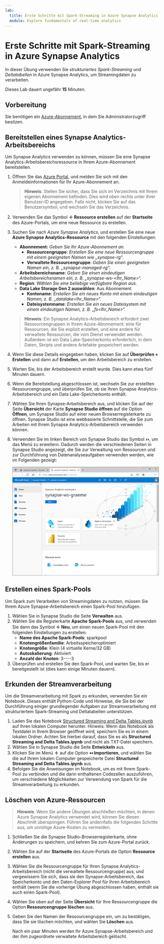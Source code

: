 ```yaml
---
lab:
  title: Erste Schritte mit Spark-Streaming in Azure Synapse Analytics
  module: Explore fundamentals of real-time analytics
---
```


# Erste Schritte mit Spark-Streaming in Azure Synapse Analytics

In dieser Übung verwenden Sie *strukturiertes Spark-Streaming* und *Deltatabellen* in Azure Synapse Analytics, um Streamingdaten zu verarbeiten.

Dieses Lab dauert ungefähr **15** Minuten.

## Vorbereitung

Sie benötigen ein [Azure-Abonnement](https://azure.microsoft.com/free), in dem Sie Administratorzugriff besitzen.

## Bereitstellen eines Synapse Analytics-Arbeitsbereichs

Um Synapse Analytics verwenden zu können, müssen Sie eine Synapse Analytics-Arbeitsbereichsressource in Ihrem Azure-Abonnement bereitstellen.

1. Öffnen Sie das [Azure Portal](https://portal.azure.com?azure-portal=true), und melden Sie sich mit den Anmeldeinformationen für Ihr Azure-Abonnement an.

    > **Hinweis**: Stellen Sie sicher, dass Sie sich im Verzeichnis mit Ihrem eigenen Abonnement befinden. Dies wird oben rechts unter Ihrer Benutzer-ID angegeben. Falls nicht, klicken Sie auf das Benutzersymbol, und wechseln Sie das Verzeichnis.

2. Verwenden Sie das Symbol **&#65291; Ressource erstellen** auf der **Startseite** des Azure-Portals, um eine neue Ressource zu erstellen.
3. Suchen Sie nach *Azure Synapse Analytics*, und erstellen Sie eine neue **Azure Synapse Analytics-Ressource** mit den folgenden Einstellungen:
    - **Abonnement:** *Geben Sie Ihr Azure-Abonnement an.*
        - **Ressourcengruppe**: *Erstellen Sie eine neue Ressourcengruppe mit einem geeigneten Namen wie „synapse-rg“.*
        - **Verwaltete Ressourcengruppe**: *Geben Sie einen geeigneten Namen ein, z. B. „synapse-managed-rg“.*
    - **Arbeitsbereichsname**: *Geben Sie einen eindeutigen Arbeitsbereichsnamen ein, z. B. „synapse-ws-<Ihr_Name>“.*
    - **Region**: *Wählen Sie eine beliebige verfügbare Region aus.*
    - **Data Lake Storage Gen 2 auswählen**: Aus Abonnement
        - **Kontoname**: *Erstellen Sie ein neues Konto mit einem eindeutigen Namen, z. B. „datalake<Ihr_Name>“.*
        - **Dateisystemname**: *Erstellen Sie ein neues Dateisystem mit einem eindeutigen Namen, z. B. „fs<Ihr_Name>“.*

    > **Hinweis**: Ein Synapse Analytics-Arbeitsbereich erfordert zwei Ressourcengruppen in Ihrem Azure-Abonnement: eine für Ressourcen, die Sie explizit erstellen, und eine andere für verwaltete Ressourcen, die vom Dienst verwendet werden. Außerdem ist ein Data Lake-Speicherkonto erforderlich, in dem Daten, Skripts und andere Artefakte gespeichert werden.

4. Wenn Sie diese Details eingegeben haben, klicken Sie auf **Überprüfen + Erstellen** und dann auf **Erstellen**, um den Arbeitsbereich zu erstellen.
5. Warten Sie, bis der Arbeitsbereich erstellt wurde. Dies kann etwa fünf Minuten dauern.
6. Wenn die Bereitstellung abgeschlossen ist, wechseln Sie zur erstellten Ressourcengruppe, und überprüfen Sie, ob sie Ihren Synapse Analytics-Arbeitsbereich und ein Data Lake-Speicherkonto enthält.
7. Wählen Sie Ihren Synapse-Arbeitsbereich aus, und klicken Sie auf der Seite **Übersicht** der Karte **Synapse Studio öffnen** auf die Option **Öffnen**, um Synapse Studio auf einer neuen Browserregisterkarte zu öffnen. Synapse Studio ist eine webbasierte Schnittstelle, die Sie zum Arbeiten mit Ihrem Synapse Analytics-Arbeitsbereich verwenden können.
8. Verwenden Sie im linken Bereich von Synapse Studio das Symbol **&rsaquo;&rsaquo;**, um das Menü zu erweitern. Dadurch werden die verschiedenen Seiten in Synapse Studio angezeigt, die Sie zur Verwaltung von Ressourcen und zur Durchführung von Datenanalyseaufgaben verwenden werden, wie im Folgenden gezeigt:

    ![Synapse Studio](images/synapse-studio.png)

## Erstellen eines Spark-Pools

Um Spark zum Verarbeiten von Streamingdaten zu nutzen, müssen Sie Ihrem Azure Synapse-Arbeitsbereich einen Spark-Pool hinzufügen.

1. Wählen Sie in Synapse Studio die Seite **Verwalten** aus.
2. Wählen Sie die Registerkarte **Apache Spark-Pools** aus, und verwenden Sie dann das Symbol **&#65291; Neu**, um einen neuen Spark-Pool mit den folgenden Einstellungen zu erstellen:
    - **Name des Apache Spark-Pools**: sparkpool
    - **Knotengrößenfamilie**: Arbeitsspeicheroptimiert
    - **Knotengröße**: Klein (4 virtuelle Kerne/32 GB)
    - **Autoskalierung**: Aktiviert
    - **Anzahl der Knoten**: 3----3
3. Überprüfen und erstellen Sie den Spark-Pool, und warten Sie, bis er bereitgestellt ist (dies kann einige Minuten dauern).

## Erkunden der Streamverarbeitung

Um die Streamverarbeitung mit Spark zu erkunden, verwenden Sie ein Notebook. Dieses enthält Python-Code und Hinweise, die Sie bei der Durchführung einiger grundlegender Aufgaben zur Streamverarbeitung mit strukturiertem Spark-Streaming und Deltatabellen unterstützen.

1. Laden Sie das Notebook [Structured Streaming and Delta Tables.ipynb](https://github.com/MicrosoftLearning/DP-900T00A-Azure-Data-Fundamentals/raw/master/streaming/Spark%20Structured%20Streaming%20and%20Delta%20Tables.ipynb) auf Ihren lokalen Computer herunter. Hinweis: Wenn das Notebook als Textdatei in Ihrem Browser geöffnet wird, speichern Sie es in einem lokalen Ordner. Achten Sie hierbei darauf, dass Sie es als **Structured Streaming and Delta Tables.ipynb** und nicht als TXT-Datei speichern.
2. Wählen Sie in Synapse Studio die Seite **Entwickeln** aus.
3. Klicken Sie im Menü **&#65291;** auf die Option **&#8612; Importieren**, und wählen Sie die auf Ihrem lokalen Computer gespeicherte Datei **Structured Streaming and Delta Tables.ipynb** aus.
4. Befolgen Sie die Anweisungen im Notebook, um es mit Ihrem Spark-Pool zu verbinden und die darin enthaltenen Codezellen auszuführen, um verschiedene Möglichkeiten zur Verwendung von Spark für die Streamverarbeitung zu erkunden.

## Löschen von Azure-Ressourcen

> **Hinweis**: Wenn Sie andere Übungen abschließen möchten, in denen Azure Synapse Analytics verwendet wird, können Sie diesen Abschnitt überspringen. Führen Sie andernfalls die folgenden Schritte aus, um unnötige Azure-Kosten zu vermeiden.

1. Schließen Sie die Synapse Studio-Browserregisterkarte, ohne Änderungen zu speichern, und kehren Sie zum Azure-Portal zurück.
1. Wählen Sie auf der **Startseite** des Azure-Portals die Option **Ressource erstellen** aus.
1. Wählen Sie die Ressourcengruppe für Ihren Synapse Analytics-Arbeitsbereich (nicht die verwaltete Ressourcengruppe) aus, und vergewissern Sie sich, dass sie den Synapse-Arbeitsbereich, das Speicherkonto und den Daten-Explorer Pool für Ihren Arbeitsbereich enthält (wenn Sie die vorherige Übung abgeschlossen haben, enthält sie auch einen Spark-Pool).
1. Wählen Sie oben auf der Seite **Übersicht** für Ihre Ressourcengruppe die Option **Ressourcengruppe löschen** aus.
1. Geben Sie den Namen der Ressourcengruppe ein, um zu bestätigen, dass Sie sie löschen möchten, und wählen Sie **Löschen** aus.

    Nach ein paar Minuten werden Ihr Azure Synapse-Arbeitsbereich und der ihm zugeordnete verwaltete Arbeitsbereich gelöscht.
